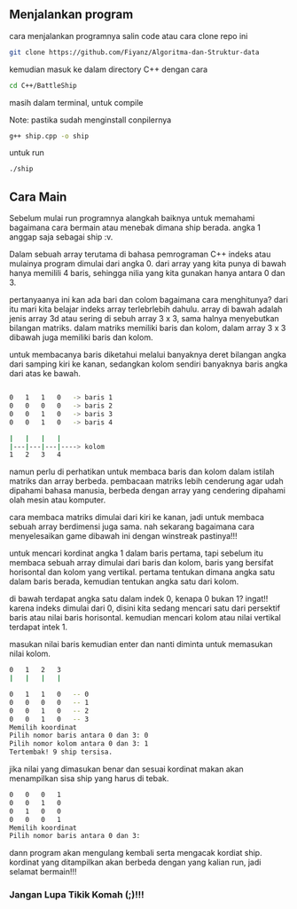 ## Menjalankan program

cara menjalankan programnya salin code atau cara clone repo ini

```bash
git clone https://github.com/Fiyanz/Algoritma-dan-Struktur-data
```

kemudian masuk ke dalam directory C++ dengan cara

```bash
cd C++/BattleShip
```

masih dalam terminal, untuk compile

Note: pastika sudah menginstall conpilernya

```bash
g++ ship.cpp -o ship
```

untuk run

```bash
./ship
```

## Cara Main

Sebelum mulai run programnya alangkah baiknya untuk memahami bagaimana cara bermain atau menebak dimana ship berada. angka 1 anggap saja sebagai ship :v.

Dalam sebuah array terutama di bahasa pemrograman C++ indeks atau mulainya program dimulai dari angka 0. dari array yang kita punya di bawah hanya memilili 4 baris, sehingga nilia yang kita gunakan hanya antara 0 dan 3.

pertanyaanya ini kan ada bari dan colom bagaimana cara menghitunya?
dari itu mari kita belajar indeks array terlebrlebih dahulu. array di bawah adalah jenis array 3d atau sering di sebuh array 3 x 3, sama halnya menyebutkan bilangan matriks. dalam matriks memiliki baris dan kolom, dalam array 3 x 3 dibawah juga memiliki baris dan kolom.

untuk membacanya baris diketahui melalui banyaknya deret bilangan angka dari samping kiri ke kanan, sedangkan kolom sendiri banyaknya baris angka dari atas ke bawah.

```bash

0   1   1   0   -> baris 1
0   0   0   0   -> baris 2
0   0   1   0   -> baris 3
0   0   1   0   -> baris 4

|   |   |   |
|---|---|---|----> kolom
1   2   3   4
```

namun perlu di perhatikan untuk membaca baris dan kolom dalam istilah matriks dan array berbeda. pembacaan matriks lebih cenderung agar udah dipahami bahasa manusia, berbeda dengan array yang cendering dipahami olah mesin atau komputer.

cara membaca matriks dimulai dari kiri ke kanan, jadi untuk membaca sebuah array berdimensi juga sama. nah sekarang bagaimana cara menyelesaikan game dibawah ini dengan winstreak pastinya!!!

untuk mencari kordinat angka 1 dalam baris pertama, tapi sebelum itu membaca sebuah array dimulai dari baris dan kolom, baris yang bersifat horisontal dan kolom yang vertikal.
pertama tentukan dimana angka satu dalam baris berada, kemudian tentukan angka satu dari kolom.

di bawah terdapat angka satu dalam indek 0, kenapa 0 bukan 1? ingat!! karena indeks dimulai dari 0, disini kita sedang mencari satu dari persektif baris atau nilai baris horisontal. kemudian mencari kolom atau nilai vertikal terdapat intek 1.

masukan nilai baris kemudian enter dan nanti diminta untuk memasukan nilai kolom.

```bash
0   1   2   3
|   |   |   |

0   1   1   0   -- 0
0   0   0   0   -- 1
0   0   1   0   -- 2
0   0   1   0   -- 3
Memilih koordinat
Pilih nomor baris antara 0 dan 3: 0
Pilih nomor kolom antara 0 dan 3: 1
Tertembak! 9 ship tersisa.
```

jika nilai yang dimasukan benar dan sesuai kordinat makan akan menampilkan sisa ship yang harus di tebak.

```bash
0   0   0   1
0   0   1   0
0   1   0   0
0   0   0   1
Memilih koordinat
Pilih nomor baris antara 0 dan 3:
```

dann program akan mengulang kembali serta mengacak kordiat ship. kordinat yang ditampilkan akan berbeda dengan yang kalian run, jadi selamat bermain!!!

### Jangan Lupa Tikik Komah (;)!!!
